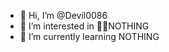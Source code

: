 - 👋 Hi, I’m @Devil0086
- 👀 I’m interested in 🧸🧸NOTHING
- 🌱 I’m currently learning NOTHING 


<!---
Devil0086/Devil0086 is a ✨ special ✨ repository because its `README.md` (this file) appears on your GitHub profile.
You can click the Preview link to take a look at your changes.
--->
